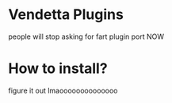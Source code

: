 # Vendetta Plugins
people will stop asking for fart plugin port NOW

# How to install?
figure it out lmaoooooooooooooo
